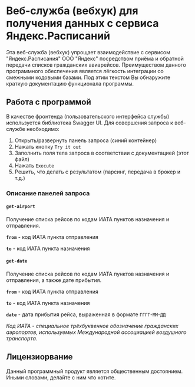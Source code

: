 # Веб-служба (вебхук) для получения данных с сервиса Яндекс.Расписаний
Эта веб-служба (вебхук) упрощает взаимодействие с сервисом "Яндекс.Расписания" ООО "Яндекс" посредством приёма и обратной передачи списков гражданских авиарейсов. Преимуществом данного программного обеспечения является лёгкость интеграции со смежными кодовыми базами. Под этим текстом Вы обнаружите краткую документацию функционала программы.
## Работа с программой
В качестве фронтенда (пользовательского интерфейса службы) используется библиотека Swagger UI. Для совершения запроса к веб-службе необходимо:

1. Открыть/развернуть панель запроса (синий контейнер)
2. Нажать кнопку `Try it out`
3. Заполнить поля тела запроса в соответствии с документацией (этот файл)
4. Нажать `Execute`
5. Решить, что делать с результатом (парсинг, передача в брокер и т.д.)

### Описание панелей запроса

#### `get-airport`
Получение списка рейсов по кодам ИАТА пунктов назначения и отправления.

__`from`__ - код ИАТА пункта отправления

__`to`__ - код ИАТА пункта назначения


#### `get-date`
Получение списка рейсов по кодам ИАТА пунктов назначения и отправления, а также дате прибытия.

__`from`__ - код ИАТА пункта отправления

__`to`__ - код ИАТА пункта назначения

__`date`__ - дата прибытия рейса, выраженная в формате `ГГГГ`-`ММ`-`ДД`


_Код ИАТА - специальное трёхбуквенное обозначение гражданских аэропортов, используемых Международной ассоциацией воздушного транспорта._

## Лицензиорвание
Данный программный продукт является общественным достоянием. Иными словами, делайте с ним что хотите.
